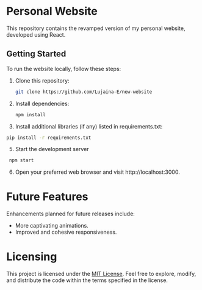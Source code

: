 # Personal Website

This repository contains the revamped version of my personal website, developed using React.



## Getting Started

To run the website locally, follow these steps:

1. Clone this repository:
   ```bash
   git clone https://github.com/Lujaina-E/new-website
   ```

2. Install dependencies:
   ```bash
   npm install
   ```
   
4. Install additional libraries (if any) listed in requirements.txt:

```bash
pip install -r requirements.txt
```
5. Start the development server

  ```bash
   npm start
  ```

6. Open your preferred web browser and visit http://localhost:3000.


# Future Features

Enhancements planned for future releases include:

- More captivating animations.
- Improved and cohesive responsiveness.
   
# Licensing

This project is licensed under the [MIT License](LICENSE). Feel free to explore, modify, and distribute the code within the terms specified in the license.
